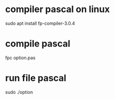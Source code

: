# compiler pascal on linux
sudo apt install fp-compiler-3.0.4

# compile pascal
fpc option.pas

# run file pascal 
sudo ./option
